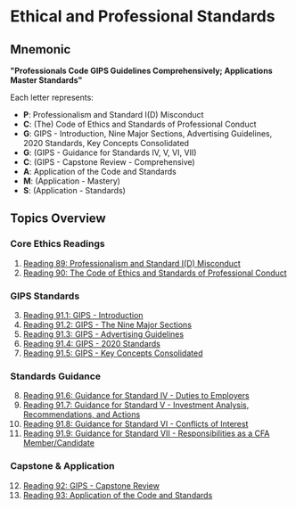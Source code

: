 # Ethical and Professional Standards

## Mnemonic
**"Professionals Code GIPS Guidelines Comprehensively; Applications Master Standards"**

Each letter represents:
- **P**: Professionalism and Standard I(D) Misconduct
- **C**: (The) Code of Ethics and Standards of Professional Conduct
- **G**: GIPS - Introduction, Nine Major Sections, Advertising Guidelines, 2020 Standards, Key Concepts Consolidated
- **G**: (GIPS - Guidance for Standards IV, V, VI, VII)
- **C**: (GIPS - Capstone Review - Comprehensive)
- **A**: Application of the Code and Standards
- **M**: (Application - Mastery)
- **S**: (Application - Standards)

## Topics Overview

### Core Ethics Readings
1. [Reading 89: Professionalism and Standard I(D) Misconduct](/LOS/Ethics/Reading%2089.md)
2. [Reading 90: The Code of Ethics and Standards of Professional Conduct](/LOS/Ethics/Reading%2090.md)

### GIPS Standards
3. [Reading 91.1: GIPS - Introduction](/LOS/Ethics/Reading%2091.1.md)
4. [Reading 91.2: GIPS - The Nine Major Sections](/LOS/Ethics/Reading%2091.2.md)
5. [Reading 91.3: GIPS - Advertising Guidelines](/LOS/Ethics/Reading%2091.3.md)
6. [Reading 91.4: GIPS - 2020 Standards](/LOS/Ethics/Reading%2091.4.md)
7. [Reading 91.5: GIPS - Key Concepts Consolidated](/LOS/Ethics/Reading%2091.5.md)

### Standards Guidance
8. [Reading 91.6: Guidance for Standard IV - Duties to Employers](/LOS/Ethics/Reading%2091.6.md)
9. [Reading 91.7: Guidance for Standard V - Investment Analysis, Recommendations, and Actions](/LOS/Ethics/Reading%2091.7.md)
10. [Reading 91.8: Guidance for Standard VI - Conflicts of Interest](/LOS/Ethics/Reading%2091.8.md)
11. [Reading 91.9: Guidance for Standard VII - Responsibilities as a CFA Member/Candidate](/LOS/Ethics/Reading%2091.9.md)

### Capstone & Application
12. [Reading 92: GIPS - Capstone Review](/LOS/Ethics/Reading%2092.md)
13. [Reading 93: Application of the Code and Standards](/LOS/Ethics/Reading%2093.md)
